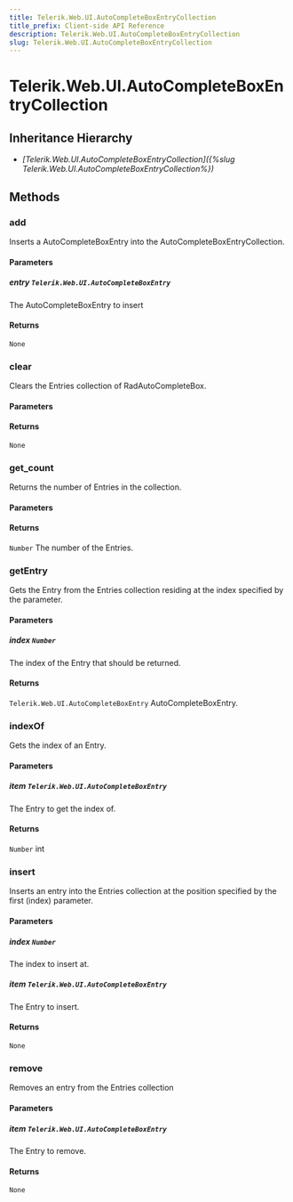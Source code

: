 ```yaml
---
title: Telerik.Web.UI.AutoCompleteBoxEntryCollection
title_prefix: Client-side API Reference
description: Telerik.Web.UI.AutoCompleteBoxEntryCollection
slug: Telerik.Web.UI.AutoCompleteBoxEntryCollection
---
```


# Telerik.Web.UI.AutoCompleteBoxEntryCollection  

## Inheritance Hierarchy

* *[Telerik.Web.UI.AutoCompleteBoxEntryCollection]({%slug Telerik.Web.UI.AutoCompleteBoxEntryCollection%})*


## Methods

### add

Inserts a AutoCompleteBoxEntry into the AutoCompleteBoxEntryCollection.

#### Parameters

##### entry `Telerik.Web.UI.AutoCompleteBoxEntry`

The AutoCompleteBoxEntry to insert

#### Returns

`None` 

### clear

Clears the Entries collection of RadAutoCompleteBox.

#### Parameters

#### Returns

`None` 

### get_count

Returns the number of Entries in the collection.

#### Parameters

#### Returns

`Number` The number of the Entries.

### getEntry

Gets the Entry from the Entries collection residing at the index specified by the parameter.

#### Parameters

##### index `Number`

The index of the Entry that should be returned.

#### Returns

`Telerik.Web.UI.AutoCompleteBoxEntry` AutoCompleteBoxEntry.

### indexOf

Gets the index of an Entry.

#### Parameters

##### item `Telerik.Web.UI.AutoCompleteBoxEntry`

 The Entry to get the index of.

#### Returns

`Number` int

### insert

Inserts an entry into the Entries collection at the position specified by the first (index) parameter.

#### Parameters

##### index `Number`

The index to insert at.

##### item `Telerik.Web.UI.AutoCompleteBoxEntry`

The Entry to insert.

#### Returns

`None` 

### remove

Removes an entry from the Entries collection

#### Parameters

##### item `Telerik.Web.UI.AutoCompleteBoxEntry`

The Entry to remove.

#### Returns

`None` 


